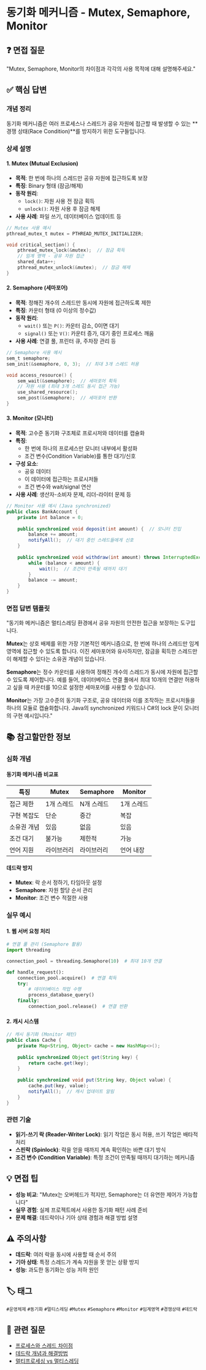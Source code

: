 # 동기화 메커니즘 - Mutex, Semaphore, Monitor

## ❓ 면접 질문
"Mutex, Semaphore, Monitor의 차이점과 각각의 사용 목적에 대해 설명해주세요."

## ✅ 핵심 답변

### 개념 정리
동기화 메커니즘은 여러 프로세스나 스레드가 공유 자원에 접근할 때 발생할 수 있는 **경쟁 상태(Race Condition)**를 방지하기 위한 도구들입니다.

### 상세 설명

#### 1. Mutex (Mutual Exclusion)
- **목적**: 한 번에 하나의 스레드만 공유 자원에 접근하도록 보장
- **특징**: Binary 형태 (잠금/해제)
- **동작 원리**: 
  - `lock()`: 자원 사용 전 잠금 획득
  - `unlock()`: 자원 사용 후 잠금 해제
- **사용 사례**: 파일 쓰기, 데이터베이스 업데이트 등

```c
// Mutex 사용 예시
pthread_mutex_t mutex = PTHREAD_MUTEX_INITIALIZER;

void critical_section() {
    pthread_mutex_lock(&mutex);  // 잠금 획득
    // 임계 영역 - 공유 자원 접근
    shared_data++;
    pthread_mutex_unlock(&mutex);  // 잠금 해제
}
```

#### 2. Semaphore (세마포어)
- **목적**: 정해진 개수의 스레드만 동시에 자원에 접근하도록 제한
- **특징**: 카운터 형태 (0 이상의 정수값)
- **동작 원리**:
  - `wait()` 또는 `P()`: 카운터 감소, 0이면 대기
  - `signal()` 또는 `V()`: 카운터 증가, 대기 중인 프로세스 깨움
- **사용 사례**: 연결 풀, 프린터 큐, 주차장 관리 등

```c
// Semaphore 사용 예시
sem_t semaphore;
sem_init(&semaphore, 0, 3);  // 최대 3개 스레드 허용

void access_resource() {
    sem_wait(&semaphore);  // 세마포어 획득
    // 자원 사용 (최대 3개 스레드 동시 접근 가능)
    use_shared_resource();
    sem_post(&semaphore);  // 세마포어 반환
}
```

#### 3. Monitor (모니터)
- **목적**: 고수준 동기화 구조체로 프로시저와 데이터를 캡슐화
- **특징**: 
  - 한 번에 하나의 프로세스만 모니터 내부에서 활성화
  - 조건 변수(Condition Variable)를 통한 대기/신호
- **구성 요소**:
  - 공유 데이터
  - 이 데이터에 접근하는 프로시저들
  - 조건 변수와 wait/signal 연산
- **사용 사례**: 생산자-소비자 문제, 리더-라이터 문제 등

```java
// Monitor 사용 예시 (Java synchronized)
public class BankAccount {
    private int balance = 0;
    
    public synchronized void deposit(int amount) {  // 모니터 진입
        balance += amount;
        notifyAll();  // 대기 중인 스레드들에게 신호
    }
    
    public synchronized void withdraw(int amount) throws InterruptedException {
        while (balance < amount) {
            wait();  // 조건이 만족될 때까지 대기
        }
        balance -= amount;
    }
}
```

### 면접 답변 템플릿
"동기화 메커니즘은 멀티스레딩 환경에서 공유 자원의 안전한 접근을 보장하는 도구입니다.

**Mutex**는 상호 배제를 위한 가장 기본적인 메커니즘으로, 한 번에 하나의 스레드만 임계 영역에 접근할 수 있도록 합니다. 이진 세마포어와 유사하지만, 잠금을 획득한 스레드만이 해제할 수 있다는 소유권 개념이 있습니다.

**Semaphore**는 정수 카운터를 사용하여 정해진 개수의 스레드가 동시에 자원에 접근할 수 있도록 제어합니다. 예를 들어, 데이터베이스 연결 풀에서 최대 10개의 연결만 허용하고 싶을 때 카운터를 10으로 설정한 세마포어를 사용할 수 있습니다.

**Monitor**는 가장 고수준의 동기화 구조로, 공유 데이터와 이를 조작하는 프로시저들을 하나의 모듈로 캡슐화합니다. Java의 synchronized 키워드나 C#의 lock 문이 모니터의 구현 예시입니다."

## 📚 참고할만한 정보

### 심화 개념

#### 동기화 메커니즘 비교표
| 특징 | Mutex | Semaphore | Monitor |
|------|-------|-----------|---------|
| 접근 제한 | 1개 스레드 | N개 스레드 | 1개 스레드 |
| 구현 복잡도 | 단순 | 중간 | 복잡 |
| 소유권 개념 | 있음 | 없음 | 있음 |
| 조건 대기 | 불가능 | 제한적 | 가능 |
| 언어 지원 | 라이브러리 | 라이브러리 | 언어 내장 |

#### 데드락 방지
- **Mutex**: 락 순서 정하기, 타임아웃 설정
- **Semaphore**: 자원 할당 순서 관리
- **Monitor**: 조건 변수 적절한 사용

### 실무 예시

#### 1. 웹 서버 요청 처리
```python
# 연결 풀 관리 (Semaphore 활용)
import threading

connection_pool = threading.Semaphore(10)  # 최대 10개 연결

def handle_request():
    connection_pool.acquire()  # 연결 획득
    try:
        # 데이터베이스 작업 수행
        process_database_query()
    finally:
        connection_pool.release()  # 연결 반환
```

#### 2. 캐시 시스템
```java
// 캐시 동기화 (Monitor 패턴)
public class Cache {
    private Map<String, Object> cache = new HashMap<>();
    
    public synchronized Object get(String key) {
        return cache.get(key);
    }
    
    public synchronized void put(String key, Object value) {
        cache.put(key, value);
        notifyAll();  // 캐시 업데이트 알림
    }
}
```

### 관련 기술
- **읽기-쓰기 락 (Reader-Writer Lock)**: 읽기 작업은 동시 허용, 쓰기 작업은 배타적 처리
- **스핀락 (Spinlock)**: 락을 얻을 때까지 계속 확인하는 바쁜 대기 방식
- **조건 변수 (Condition Variable)**: 특정 조건이 만족될 때까지 대기하는 메커니즘

## 💡 면접 팁
- **성능 비교**: "Mutex는 오버헤드가 적지만, Semaphore는 더 유연한 제어가 가능합니다"
- **실무 경험**: 실제 프로젝트에서 사용한 동기화 패턴 사례 준비
- **문제 해결**: 데드락이나 기아 상태 경험과 해결 방법 설명

## ⚠️ 주의사항
- **데드락**: 여러 락을 동시에 사용할 때 순서 주의
- **기아 상태**: 특정 스레드가 계속 자원을 못 얻는 상황 방지
- **성능**: 과도한 동기화는 성능 저하 원인

## 🏷️ 태그
`#운영체제` `#동기화` `#멀티스레딩` `#Mutex` `#Semaphore` `#Monitor` `#임계영역` `#경쟁상태` `#데드락`

## 🔗 관련 질문
- [프로세스와 스레드 차이점](./프로세스와스레드_차이점.md)
- [데드락 개념과 해결방법](./데드락_개념과해결방법.md)
- [멀티프로세싱 vs 멀티스레딩](./멀티프로세싱vs멀티스레딩.md)
